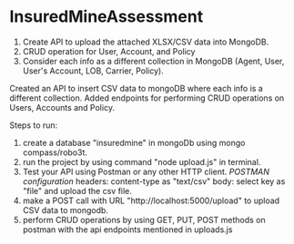 # InsuredMineAssessment

1) Create API to upload the attached XLSX/CSV data into MongoDB.
2) CRUD operation for User, Account, and Policy
3) Consider each info as a different collection in MongoDB (Agent, User, User's Account, LOB, Carrier, Policy).

Created an API to insert CSV data to mongoDB where each info is a different collection. Added endpoints for performing CRUD operations on Users, Accounts and Policy.

Steps to run:
1. create a database "insuredmine" in mongoDb using mongo compass/robo3t.
2. run the project by using command "node upload.js" in terminal.
3. Test your API using Postman or any other HTTP client. 
*POSTMAN configuration*
headers: content-type as "text/csv"
body: select key as "file" and upload the csv file.
4. make a POST call with URL "http://localhost:5000/upload" to upload CSV data to mongodb.
5. perform CRUD operations by using GET, PUT, POST methods on postman with the api endpoints mentioned in uploads.js



